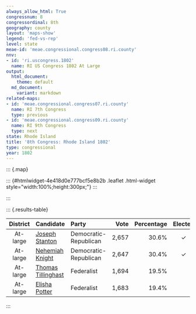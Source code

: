 ```yaml
---
always_allow_html: True
congressnum: 8
congressordinal: 8th
geography: county
layout: 'maps-show'
legend: 'fed-vs-rep'
level: state
meae-id: 'meae.congressional.congress08.ri.county'
nnv:
- id: 'ri.uscongress.1802'
  name: RI US Congress 1802 At Large
output:
  html_document:
    theme: default
  md_document:
    variant: markdown
related-maps:
- id: 'meae.congressional.congress07.ri.county'
  name: RI 7th Congress
  type: previous
- id: 'meae.congressional.congress09.ri.county'
  name: RI 9th Congress
  type: next
state: Rhode Island
title: '8th Congress: Rhode Island 1802'
type: congressional
year: 1802
---
```


::: {.map}
<!--html_preserve-->
::: {#htmlwidget-4e418d0e777bcf5e8b2b .leaflet .html-widget style="width:100%;height:300px;"}
:::

<script type="application/json" data-for="htmlwidget-4e418d0e777bcf5e8b2b">{"x":{"options":{"minZoom":7,"maxZoom":12,"crs":{"crsClass":"L.Proj.CRS","code":"ESRI:32130","proj4def":"+proj=tmerc +lat_0=41.08333333333334 +lon_0=-71.5 +k=0.99999375 +x_0=100000 +y_0=0 +ellps=GRS80 +datum=NAD83 +units=m +no_defs","projectedBounds":null,"options":{"resolutions":[25251.1682940423,16834.1121960282,11222.7414640188,7481.82764267921,4987.88509511948,3325.25673007965,2216.8378200531,1477.8918800354,985.261253356934,656.840835571289,437.893890380859]}},"zoomControl":false,"dragging":true},"calls":[{"method":"setMaxBounds","args":[40.9010756958927,-72.2863156008267,42.2688078727906,-70.7095373668726]},{"method":"addPolygons","args":[[[[{"lng":[-71.283894427992,-71.2257924062386,-71.2430914112001,-71.242878412104,-71.2634934195456,-71.2366924074627,-71.2642464152153,-71.2854944242626,-71.3011944277053,-71.29083842824,-71.3020954309755,-71.3135874356883,-71.3387084440109,-71.3514934497148,-71.3223534411996,-71.3203924406268,-71.3195164403682,-71.3177964398929,-71.2861944288009,-71.283894427992],"lat":[41.7618098257373,41.7117108176894,41.6982038145317,41.716499818115,41.7291138199633,41.6674108086987,41.6431138031196,41.682110810116,41.6500108033647,41.7237878181035,41.7058108142527,41.7234068173468,41.724822816869,41.7529278219729,41.7725718266829,41.7738988270008,41.7744398271328,41.7761098275102,41.7628098258635,41.7618098257373]}]],[[{"lng":[-71.3740984549461,-71.3628884502012,-71.3730034524704,-71.3899994580159,-71.3830014571873,-71.3955414604386,-71.4168994683801,-71.4023004627586,-71.4515014795395,-71.4407024746485,-71.4550024780346,-71.4404014742815,-71.4088094636986,-71.4417354734866,-71.4797044851308,-71.4842214851964,-71.7893565848474,-71.7878725867038,-71.7876505868524,-71.7896785919314,-71.4544614824188,-71.4410024793788,-71.3898754629282,-71.3907114621973,-71.3753974571168,-71.393299462386,-71.3556264491734,-71.3740984549461],"lat":[41.7121098133208,41.6922038097676,41.672583805627,41.6720098050034,41.6994108105713,41.6832968070437,41.7007098098039,41.6852098072141,41.6971118080564,41.6720098034755,41.6477097982907,41.6670098025068,41.6628978026547,41.6440287979708,41.6290057938847,41.6026157885811,41.5969187781823,41.6399217866381,41.6439817874385,41.7247428031445,41.7325598148909,41.7581098202847,41.764304823037,41.7456108193634,41.7446168196308,41.7333098168838,41.7175208149338,41.7121098133208]}]],[[{"lng":[-71.5550064878597,-71.5657524896612,-71.5465374818019,-71.6089815020221,-71.5919724989519,-71.5723074916224,-71.5745054934563,-71.5883394977522,-71.5773914960016,-71.56863649277,-71.5550064878597],"lat":[41.2168307105265,41.1843817037849,41.15421969839,41.1510756958927,41.198211705733,41.1809747029138,41.2021717070414,41.1979607057927,41.2325617129634,41.2255197118347,41.2168307105265]}],[{"lng":[-71.326204427306,-71.3278994276061,-71.327627428056,-71.326204427306],"lat":[41.4878497708093,41.4830167698087,41.4932167718215,41.4878497708093]}],[{"lng":[-71.3611414407625,-71.3547524362349,-71.3753834426902,-71.3856674468041,-71.3820514445222,-71.3998434493518,-71.3723354469885,-71.3611414407625],"lat":[41.5257917772173,41.4798317683799,41.4741097666377,41.4881787690948,41.4674567651301,41.4486197608929,41.5739297863268,41.5257917772173]}],[{"lng":[-71.2808454209347,-71.2722504175146,-71.2855364218763,-71.2808454209347],"lat":[41.648250803629,41.6369598016752,41.6370088012875,41.648250803629]}],[{"lng":[-71.2278423972096,-71.2473924016415,-71.2392913982136,-71.286269414309,-71.3078944193905,-71.3563034351624,-71.3614614376581,-71.3381504308752,-71.3366954297584,-71.3164064235518,-71.3256404279547,-71.3256864279557,-71.3296994298347,-71.3291904296482,-71.3308474304387,-71.3118924244222,-71.2722784168233,-71.2206384015337,-71.2178044000218,-71.2180313991131,-71.240801406223,-71.2278423972096],"lat":[41.5284497817184,41.4909117737607,41.4762137711118,41.4895217723296,41.4515117642101,41.4499257624528,41.4651837652994,41.4813267691701,41.4692117668317,41.4775477690767,41.5036177739244,41.5033497738704,41.5140137758453,41.5136397757872,41.5183187766565,41.5220147779488,41.6237637990896,41.6549778067442,41.6439998046791,41.6254348010357,41.6186107990199,41.5284497817184]}],[{"lng":[-71.3574114467167,-71.3605094471683,-71.3670714498806,-71.3574114467167],"lat":[41.6606438037597,41.6500688015973,41.6605448034501,41.6606438037597]}],[{"lng":[-71.304201427047,-71.326029432068,-71.3370554363821,-71.3255804343962,-71.3528854441078,-71.3485584440732,-71.3373184399472,-71.3433044409924,-71.304201427047],"lat":[41.6190867972189,41.5788437886781,41.5919937909261,41.6254117978177,41.6395837997738,41.6655318049818,41.657322803713,41.640097800162,41.6190867972189]}],[{"lng":[-71.1316183690947,-71.1205713604107,-71.195829382825,-71.1902133825419,-71.221298396794,-71.2104313930951,-71.2152543961295,-71.2016893920811,-71.2155593983189,-71.1956913944119,-71.2243274056631,-71.1095373668726,-71.1316183690947],"lat":[41.5939267974273,41.4974577788092,41.4543777681065,41.4840857741172,41.5612667883559,41.5587097881774,41.5862357934344,41.5938427953299,41.6257558011724,41.6751108114285,41.7099368173864,41.6892978167667,41.5939267974273]}]],[[{"lng":[-71.384275464202,-71.3878954651077,-71.388866465445,-71.3949994671055,-71.3841574625867,-71.38009646106,-71.3808294611999,-71.3898754629282,-71.4410024793788,-71.4544614824188,-71.7896785919314,-71.7992436107159,-71.5287105221759,-71.4980065121985,-71.3814024739259,-71.3813014720518,-71.3814004673938,-71.3817004672,-71.3842874669231,-71.3688294600194,-71.384275464202],"lat":[41.8220848344717,41.816831833339,41.8171718333759,41.8106098319121,41.7928398287752,41.7892548281986,41.7873848278119,41.764304823037,41.7581098202847,41.7325598148909,41.7247428031445,42.0080748579099,42.0150068675718,42.0172068689351,42.0188078727906,41.9850078662386,41.8986088494538,41.8932088483946,41.8723808442646,41.8386138381578,41.8220848344717]}]],[[{"lng":[-71.8599175929643,-71.8286135839101,-71.8421995920279,-71.7975845777729,-71.793255581165,-71.7893565848474,-71.4842214851964,-71.4797044851308,-71.4417354734866,-71.4077064627437,-71.4022254595549,-71.4200004651324,-71.4021024589441,-71.4165004631031,-71.4041004589201,-71.4078004592529,-71.438878468963,-71.4490564732681,-71.457947475509,-71.4448464706816,-71.4576024743109,-71.438498468514,-71.4144424584377,-71.4178644566671,-71.4558614668623,-71.4527344645859,-71.4804484710845,-71.5553834962629,-71.8863156008267,-71.8599175929643],"lat":[41.3204477217383,41.3422087269809,41.410480739998,41.4165677425585,41.5055627601654,41.5969187781823,41.6026157885811,41.6290057938847,41.6440287979708,41.6518238005214,41.6258097955946,41.6211097941392,41.6151297935066,41.6046097910128,41.6024097909549,41.5859097876103,41.5769757849241,41.5951107881715,41.5825197854365,41.572529783873,41.5622097814654,41.5708987837442,41.5297357763928,41.4752997655984,41.4329537561309,41.409309751572,41.3607577411772,41.3733487414036,41.3063617181556,41.3204477217383]}]]],null,null,{"lineCap":null,"lineJoin":null,"clickable":true,"pointerEvents":null,"className":"","stroke":true,"color":"#bbb","weight":2,"opacity":1,"fill":true,"fillColor":["#9E9AC8","#9E9AC8","#756BB1","#756BB1","#756BB1"],"fillOpacity":1,"dashArray":"5, 5","smoothFactor":1,"noClip":false},["<b>Bristol County<\/b><br/>\nFederalists: 40.6% (226 votes)<br/>\nDemocratic-Republicans: 59.4% (331 votes)<br/>","<b>Kent County<\/b><br/>\nFederalists: 44.9% (621 votes)<br/>\nDemocratic-Republicans: 55% (760 votes)<br/>\nUnaffiliated or other parties: 0.1% (1 votes)<br/>","<b>Newport County<\/b><br/>\nFederalists: 36.7% (725 votes)<br/>\nDemocratic-Republicans: 63.2% (1,248 votes)<br/>\nUnaffiliated or other parties: 0.1% (1 votes)<br/>","<b>Providence County<\/b><br/>\nFederalists: 38.6% (1,158 votes)<br/>\nDemocratic-Republicans: 61.1% (1,832 votes)<br/>\nUnaffiliated or other parties: 0.3% (9 votes)<br/>","<b>Washington County<\/b><br/>\nFederalists: 36.3% (647 votes)<br/>\nDemocratic-Republicans: 63.5% (1,133 votes)<br/>\nUnaffiliated or other parties: 0.2% (3 votes)<br/>"],null,["Bristol County","Kent County","Newport County","Providence County","Washington County"],{"clickable":false,"noHide":false,"direction":"auto","opacity":1,"offset":[12,-15],"textsize":"10px","textOnly":false,"style":null,"zoomAnimation":true,"className":""},null]},{"method":"addPolygons","args":[[[[{"lng":[-71.5687669993593,-71.5617900201546,-71.5550060045697,-71.5540670162251,-71.55745900695,-71.5624539958614,-71.5652689925231,-71.5657519791704,-71.5645109759237,-71.5609689985906,-71.5545230051451,-71.5502260165089,-71.5452640264569,-71.5437809826503,-71.5470510023172,-71.5505299951742,-71.5589420298561,-71.5667159563553,-71.5694390163538,-71.5786359887777,-71.5819340068835,-71.5925810064438,-71.59999302073,-71.6089810035352,-71.6126449795869,-71.6131330404683,-71.6113199938612,-71.6109910111567,-71.6080600046234,-71.6053729760359,-71.5994120368393,-71.5930579780727,-71.5921539903514,-71.5822860327731,-71.5802279768601,-71.5773240034742,-71.5765090032561,-71.577358984134,-71.5687669993593],"lat":[41.2256020256624,41.2248700447076,41.2168220329058,41.2129570169362,41.2045419833684,41.1988249918407,41.1916219896504,41.184372986249,41.1807370026296,41.1761860043574,41.1730080218347,41.1667870120047,41.1657350114252,41.1618700203933,41.1536839860556,41.1516720156806,41.151078000484,41.1486990192454,41.1494540169318,41.1477829909606,41.1484689843967,41.146271006856,41.1469319981038,41.1510669790337,41.1552049854342,41.1602810028445,41.1630949971404,41.1679200099329,41.1738659835502,41.1824199761056,41.1847770136799,41.1905189886789,41.1979269710712,41.2024130142204,41.2048370042182,41.2135950042032,41.2222849832252,41.2292819934125,41.2256020256624]}],[{"lng":[-71.8951139790022,-71.8944139507251,-71.8929139917322,-71.8905140139261,-71.8951139790022],"lat":[41.3288989871218,41.3306989899286,41.330098993499,41.3291989852555,41.3288989871218]}],[{"lng":[-71.3474969926019,-71.3445960147936,-71.3312960130461,-71.3203959942383,-71.3209949806605,-71.3205950269446,-71.3123950066473,-71.3027939906027,-71.300193971137,-71.2950939761149,-71.2909939587666,-71.2881939896603,-71.2890940094611,-71.2924939999039,-71.2933939969896,-71.2967940174277,-71.2993940106506,-71.298494011217,-71.3020940549786,-71.3048939948962,-71.3078949981592,-71.3057939964017,-71.3055940175079,-71.3135950060072,-71.3196950091909,-71.3386959819871,-71.341295985686,-71.3418960401987,-71.3461959904896,-71.3478777308982,-71.3526970154425,-71.3509970065197,-71.3514970212896,-71.3474969926019],"lat":[41.7556010056034,41.7575009992585,41.7665010033825,41.7739009795617,41.7588010353044,41.7523009891933,41.7433010126656,41.7406009974663,41.7409010047811,41.7324009690357,41.7317009889361,41.7280009960841,41.7241010263213,41.7219010125103,41.7156009946333,41.7182009937056,41.7171009998348,41.7097009822864,41.7058009835019,41.7074009729584,41.7129009968356,41.715100989194,41.7188010079774,41.7234010122072,41.7247009837181,41.7248009876392,41.7305009958417,41.7357009912236,41.7384009991236,41.7423276691169,41.7456010041945,41.750701009289,41.7530010025151,41.7556010056034]}],[{"lng":[-71.8296224136589,-71.831113031632,-71.835712970216,-71.8380130034355,-71.8375150098538,-71.8317129850394,-71.8324990120637,-71.8310429610235,-71.8336184644816,-71.8330189641127,-71.8352659643761,-71.838263974989,-71.8422529786751,-71.8412219699336,-71.8433510439782,-71.8421990007722,-71.8392849563637,-71.8338779918255,-71.8248279846346,-71.8201209995063,-71.8121939741996,-71.8070609809681,-71.7976830019315,-71.7961130129525,-71.7934140264097,-71.7912550009613,-71.7881429599381,-71.78787193039,-71.786993950278,-71.7881759534159,-71.7889970215153,-71.7897679714089,-71.7905509975263,-71.7910619787789,-71.7927669760931,-71.7946799777588,-71.7958640040269,-71.7978829950302,-71.7983029821606,-71.7992419813454,-71.7902179830145,-71.7660100255139,-71.7409529788145,-71.7109680383104,-71.6821114998009,-71.6809829987755,-71.6233209993372,-71.5946119821247,-71.5907809877184,-71.5769080366266,-71.5531130173348,-71.5428069932979,-71.5408880001879,-71.5188059945715,-71.5169059772469,-71.5143059585159,-71.510405988925,-71.5020050061057,-71.4995050106702,-71.4980049807556,-71.4891049859753,-71.4468030328043,-71.3927019950188,-71.3814010019454,-71.3815009855058,-71.3815009670554,-71.3813010186678,-71.3814999798286,-71.3816999940354,-71.3814999925414,-71.3814999775649,-71.3822999907334,-71.3804999916227,-71.3808000026647,-71.3835000035685,-71.3842999868446,-71.3802989882897,-71.3790989793447,-71.3803990003124,-71.3788989886121,-71.3790989744384,-71.3767989874055,-71.3789990091968,-71.3775990450901,-71.3794990069777,-71.3771990203686,-71.3803739828148,-71.3870989978354,-71.388398986575,-71.3878989773894,-71.395200002982,-71.3991999729753,-71.4021999915501,-71.3960990061806,-71.3925989967939,-71.3800990032422,-71.3803990082727,-71.3846989894968,-71.3903989951672,-71.3913990152698,-71.3900990215262,-71.3875989962222,-71.3884990278098,-71.3853989879038,-71.3844989903387,-71.3855990008491,-71.3848980161717,-71.3815979721989,-71.3827005386602,-71.3753979884871,-71.3806980294057,-71.3883990101184,-71.3850980323929,-71.3803980180075,-71.3773979928739,-71.3691980045233,-71.3644970023573,-71.3556970128371,-71.364496978511,-71.3661944485912,-71.3639969917398,-71.3657970073468,-71.3628970078381,-71.3641969921543,-71.3691979995198,-71.3725980162666,-71.3729980117958,-71.3780979905598,-71.3823980090795,-71.3863979935747,-71.3899990158528,-71.3902989898205,-71.3884990532426,-71.3897989935409,-71.3873781498801,-71.391174501227,-71.3911989841054,-71.3940990148482,-71.3928990222482,-71.3955014421184,-71.4010990201478,-71.4047990284175,-71.4080989812739,-71.4063990127565,-71.4171999966922,-71.4241000056263,-71.4420010203717,-71.4411009739671,-71.4450010360761,-71.4465010156044,-71.4511020066405,-71.4516020271397,-71.4463009993314,-71.4497019502472,-71.4468009783208,-71.4440009803963,-71.4463009696935,-71.4441010193728,-71.4505009771728,-71.4490009850863,-71.4425009926454,-71.4407010014923,-71.4404010137053,-71.435101004271,-71.4298009974416,-71.4256999908174,-71.4173999865743,-71.4087990069609,-71.4106000250206,-71.4092989805531,-71.4242999706309,-71.4227330130658,-71.4158509803124,-71.4073820050838,-71.4082210202086,-71.407931002176,-71.4061759781439,-71.4025600108537,-71.4071069986313,-71.4058989932968,-71.4106990416853,-71.4131000002654,-71.4165000005257,-71.4146000053004,-71.4040989861021,-71.4039789905224,-71.4117989944051,-71.4223360239552,-71.4320409728098,-71.4377284619244,-71.4402962540542,-71.4469960192974,-71.4460489918442,-71.4422809852233,-71.4402819993679,-71.4432110174363,-71.4415939630041,-71.4371230201506,-71.4353830266667,-71.4299960172741,-71.4275000111355,-71.4298589985385,-71.4257596903064,-71.4231450136842,-71.4178499879905,-71.4179879992486,-71.4144469909836,-71.4159119932618,-71.4138209653147,-71.4171329685078,-71.4212989917457,-71.4199700062412,-71.4199989991824,-71.4177120099014,-71.4183219920771,-71.4265010056512,-71.4301999853891,-71.4308340026629,-71.4295679880748,-71.4268369636476,-71.4258750429302,-71.430331016629,-71.4323600036096,-71.4356710035399,-71.4478030098362,-71.4538759918039,-71.4551580051439,-71.4550510021902,-71.4526700000584,-71.4527309743576,-71.4620090001588,-71.4630929911849,-71.4687229984871,-71.4749179827261,-71.4758950173877,-71.4837380080067,-71.4828979911988,-71.4801819936539,-71.4822000035516,-71.4883460480962,-71.4900400067126,-71.4954260129509,-71.499501013655,-71.5052540096684,-71.5159349769122,-71.5221610018063,-71.5291350074045,-71.5409019844054,-71.5449430053331,-71.5553809919188,-71.5670030032857,-71.5819470221999,-71.5978930360024,-71.6165700079868,-71.6294070139348,-71.6369669577443,-71.6519300437488,-71.6880699918069,-71.6981429973026,-71.7056650038596,-71.7146730144718,-71.720740024033,-71.731326983787,-71.7474919675198,-71.7517740009962,-71.7635388897505,-71.7737019954258,-71.7937220192924,-71.8165000171814,-71.8337549980698,-71.8465190107819,-71.8550979875622,-71.8604669873413,-71.85807799128,-71.8553200064846,-71.8520129936796,-71.8497709992998,-71.8443740330492,-71.8474080238571,-71.846256985144,-71.8351879867863,-71.8292729880964,-71.8255440199535,-71.8296224136589],"lat":[41.3460396215353,41.351698996772,41.3535989938605,41.3587989772994,41.3656960060822,41.3703990087158,41.3765209807914,41.3783739790423,41.3826750234345,41.3868099892997,41.3897589847595,41.3904824866389,41.3957479995804,41.3993149954971,41.4067909979874,41.4104720035292,41.4122330117983,41.4116860156426,41.4153909913271,41.4192329979888,41.4190500122713,41.416535012127,41.4167090134544,41.4542990008477,41.5000989910544,41.5531260012012,41.6247559709574,41.6399130214784,41.6559920108398,41.6860500081616,41.7007670127266,41.7315559800656,41.750098973527,41.7702730050544,41.8070010092714,41.8544090056302,41.8776890145275,41.9310109965017,41.9609720031484,42.0080650303204,42.0087369884149,42.0097449841397,42.0101770149584,42.0109609599487,42.0114729908803,42.011473008666,42.0129489869255,42.013618013568,42.0137289897927,42.0140979805166,42.0144979932886,42.0146979814095,42.0147379896343,42.0154980062569,42.0155979948496,42.0158980045685,42.0162979706108,42.0169980101431,42.0171980211406,42.0171979915287,42.0172979930308,42.0178979937286,42.0187980041216,42.0187980104532,42.000097974776,41.9997980090276,41.9849979848984,41.9525989929832,41.9294989907234,41.910498998692,41.8964990111851,41.8888990065949,41.8857989961795,41.8778989847071,41.8764989949301,41.8723990100087,41.867199002633,41.8624999358366,41.8604999896056,41.857200005054,41.8503999883529,41.8488999854697,41.8462000344953,41.8414999693551,41.8385999900768,41.8338999602557,41.8267620225522,41.8234000002859,41.8211000078,41.816800015753,41.8173999937619,41.8143999943021,41.8102000045416,41.799500017819,41.8005999976285,41.7892000084129,41.7854999857423,41.7851000096615,41.7828000224327,41.7808999542922,41.7761000117962,41.773300018267,41.7691999835366,41.7676999944195,41.7632000073954,41.7601000390246,41.7551000163106,41.7523999264319,41.7467992101792,41.7446009972711,41.7383009801445,41.7365009859709,41.7304010016805,41.7271010012961,41.7225010013092,41.718000993045,41.7173010199669,41.7174010086895,41.7130009729324,41.7113949034035,41.7027009991559,41.6953009986226,41.6922010055325,41.6886009803878,41.6862009877452,41.6807010507465,41.6726010311289,41.6664009928685,41.6675010137883,41.6710010392208,41.6720010069949,41.6828010532942,41.6832010087848,41.6903009972256,41.6973019399608,41.6962040493958,41.6927010216384,41.6898009786656,41.6852010276074,41.6832992708473,41.6847009900896,41.688001004842,41.6869009544603,41.6838010321638,41.6840009967974,41.6858010243817,41.6867000127971,41.6902000169566,41.692699927384,41.6954000239728,41.6960999850054,41.6932000191813,41.6900999965938,41.6854999966651,41.6777000510586,41.6738000144691,41.6700999965181,41.6608010462571,41.6534009981447,41.6520010085612,41.6561009947483,41.6609010131056,41.6670009917167,41.6663009789038,41.6677010303407,41.6710010222846,41.6652009982162,41.6629010136414,41.66000100262,41.6571010190066,41.6555010131274,41.6534519993962,41.6540319969673,41.6491109981534,41.6444340162833,41.638245972746,41.6321889855009,41.6269400309864,41.6225299865027,41.6178010043847,41.6104009862385,41.6109009994986,41.6046009811848,41.6024009981054,41.6024009854926,41.5900359896019,41.586501020495,41.5856420029663,41.5824219707919,41.5769015029643,41.5845002053625,41.5814759888243,41.5726260287007,41.5727020214244,41.5707260427285,41.5675600050143,41.5636309543136,41.5625480126391,41.5578479925848,41.5584049963059,41.5569010157946,41.5502340055776,41.5464223461494,41.538759019714,41.5359520049648,41.5325490276778,41.5297489807907,41.526704982106,41.5130480170312,41.5094850114268,41.4998490026398,41.4903810016299,41.4845009841376,41.4791049991856,41.4726210159154,41.4724059787078,41.4711010124209,41.4654339978636,41.4613520085517,41.4591090150946,41.4558060223776,41.452762003477,41.4449869875337,41.4429730238275,41.4391280172901,41.4350839974779,41.4310860227864,41.4225109884129,41.4175210142225,41.4093049819509,41.4014690062069,41.3960519918722,41.3940309957705,41.3861039955069,41.3830820174551,41.3708069831281,41.366099008082,41.361201006621,41.3602019754302,41.3620330284412,41.3647639921539,41.3683040053794,41.3724020083568,41.374269988097,41.3752239748145,41.3766049974592,41.3764830183967,41.3727010081281,41.3737959989556,41.3733159868792,41.3709009806305,41.3685629748773,41.3642140073489,41.3623139956573,41.3595959874859,41.3561919777543,41.3529270098712,41.3428230023201,41.3391629699295,41.333697002975,41.3310199915241,41.3315670091991,41.3312879956242,41.327645025726,41.3254299884574,41.3286158367751,41.3279770011012,41.323934032055,41.3197949905027,41.3156310321781,41.3108719969654,41.3070509704132,41.3101810235164,41.3175209604161,41.3200829928117,41.3188269980201,41.3221890240859,41.324431008445,41.3261680004362,41.3288659781193,41.3358430188871,41.3364160134734,41.3425900187012,41.3460396215353]}],[{"lng":[-71.3970510198181,-71.3957240171164,-71.4001489575992,-71.4040860140592,-71.403659012874,-71.4003319962307,-71.3970510198181],"lat":[41.5063039983121,41.5030990076606,41.4999709981965,41.4998799682425,41.5045790249721,41.5068300197465,41.5063039983121]}],[{"lng":[-71.3248920149537,-71.3241600037222,-71.3255480086073,-71.3307220000717,-71.3292729822436,-71.3248920149537],"lat":[41.5137779897804,41.5107109934345,41.5064989841549,41.5077350062458,41.514273001127,41.5137779897804]}],[{"lng":[-71.3706990021615,-71.3634340238659,-71.3626870091704,-71.3598329798054,-71.3595740268436,-71.3610080326072,-71.3648840208513,-71.360947017227,-71.3627779690447,-71.3661350159038,-71.364243009484,-71.3596970138582,-71.3576820115292,-71.3595280169718,-71.3661500433549,-71.366700006417,-71.3604440235398,-71.3552089786781,-71.3590090030682,-71.3654940000275,-71.3717500080855,-71.3753819770079,-71.379441981822,-71.3814710009254,-71.3850419942428,-71.3854080199427,-71.3842480075715,-71.381653027023,-71.3820500029823,-71.3846970486866,-71.3901689838353,-71.3892980025107,-71.3911149951254,-71.3998204993117,-71.4006969498315,-71.4005600015589,-71.3960890046142,-71.3950359480565,-71.3976000049262,-71.3970959977237,-71.4000420130702,-71.3998440231065,-71.397126998879,-71.3925800104768,-71.3892069939399,-71.3868269980561,-71.3821980066296,-71.3808979900985,-71.3843549860624,-71.3849959937623,-71.3820969842793,-71.3781600002577,-71.3908549893862,-71.3920299911124,-71.3919389890138,-71.3884449951574,-71.3856669859674,-71.3865369756331,-71.3859419925716,-71.383942976429,-71.3815479987104,-71.3790299821578,-71.3758869844924,-71.3706990021615],"lat":[41.5738540048546,41.5706650068128,41.5651640002507,41.5554220059198,41.5515230289302,41.5462050219593,41.5406970105283,41.5267810095444,41.5200819878076,41.5132619772784,41.5109819861837,41.5111019963692,41.5083039737783,41.5035280047998,41.4987819982773,41.4949600017859,41.4832560063084,41.4810060181936,41.4768249946719,41.4767410027028,41.4778169727677,41.4741009950634,41.486110011668,41.4885889711015,41.4884599882758,41.4851709807495,41.4770610088257,41.470454003818,41.4674479968825,41.464102000716,41.464969016819,41.4609020323882,41.4542949667702,41.448606499193,41.4545550031987,41.460940010163,41.4647930116549,41.4686149801755,41.4739560366031,41.4825700224043,41.4885350048443,41.4920829999615,41.4932189848429,41.4919449713451,41.4929370103164,41.4896040150486,41.4892019930225,41.4916019973085,41.4942580058285,41.4974840086152,41.5027180459971,41.5057240069903,41.5146499986221,41.5175949942489,41.5254079726537,41.5355549923949,41.5389729855904,41.5422759979322,41.5533390009096,41.5587410038996,41.559664012667,41.5675599717799,41.5714209790401,41.5738540048546]}],[{"lng":[-71.2212510351326,-71.2179240195978,-71.2183359909575,-71.2164439825342,-71.2186869921978,-71.2185039638102,-71.2207469943693,-71.2338390031744,-71.2403249804428,-71.2411340243188,-71.2434229831982,-71.2430109911679,-71.2365710214068,-71.2362200196416,-71.2383869695879,-71.2371959974062,-71.2340830081929,-71.2356699945024,-71.235365004487,-71.2367080115032,-71.2353039760309,-71.2278420076127,-71.230420996923,-71.2355910019525,-71.23809200152,-71.2403920030843,-71.2463919919667,-71.2473920213577,-71.2432919857122,-71.2367910102423,-71.2392910322425,-71.248191987106,-71.2459920001412,-71.2526920154624,-71.2647930347149,-71.2671929966434,-71.2689930139569,-71.2745929745229,-71.2827930116706,-71.2853930230953,-71.2916940051374,-71.2970940213525,-71.2966940083587,-71.2978940571118,-71.2964940141591,-71.3011939680696,-71.3039940111234,-71.3032939977028,-71.3043940084054,-71.3113939684999,-71.3116940110628,-71.3151940040011,-71.3182940462781,-71.320594018687,-71.3240949792167,-71.331495003416,-71.3361950388086,-71.3400949839521,-71.3477359825719,-71.3527960062316,-71.3570959903486,-71.3587960152242,-71.3628959919056,-71.3574129634034,-71.3531830080864,-71.3483829869632,-71.3390910072857,-71.3354669865626,-71.3351950076063,-71.3374949981401,-71.3366950074784,-71.3233950240414,-71.3163950244193,-71.3161950153088,-71.3174949738269,-71.322595011309,-71.3215949820202,-71.3233950061716,-71.3223999915307,-71.3235899692597,-71.3279710338652,-71.3243029420617,-71.3132560169561,-71.3118360082696,-71.3138140024894,-71.3131580129682,-71.3075739623199,-71.3105950084238,-71.3062969839121,-71.3023090107289,-71.2980360139077,-71.2945109837516,-71.2884380028974,-71.2846079777444,-71.2875990049386,-71.2805940035445,-71.2770690141532,-71.272399989154,-71.2725220107233,-71.2751620112622,-71.2719879874246,-71.2654339816121,-71.2613819892353,-71.2593680241019,-71.2501370255648,-71.2415759745923,-71.2366160112249,-71.2326800121924,-71.2321145043781,-71.2282539818146,-71.2244089746416,-71.2212510351326],"lat":[41.6496110194066,41.6470020128575,41.6445680249608,41.6382969951675,41.636694961473,41.6275699820755,41.6237859711299,41.6217790040848,41.6196809983485,41.6068559842543,41.5954269938278,41.5857760263332,41.5763839758088,41.5684499650126,41.559996016582,41.5546630591005,41.5527099796978,41.5466909978657,41.5420290498356,41.536284018352,41.5330190022724,41.5279070033454,41.519277988723,41.510102024082,41.5070020130374,41.500701997716,41.4939019996435,41.4909020000397,41.4859019969645,41.4864020031868,41.476203019658,41.4718029855095,41.4813019889272,41.4859020111945,41.488902023749,41.4876020008363,41.4834019813547,41.479202017654,41.4883019919591,41.4889019997835,41.4874020250233,41.4851020020503,41.4784020174993,41.472101988231,41.4687019944001,41.4670019927693,41.4628020020583,41.4605019855856,41.454501976653,41.4508019738163,41.4555019916759,41.4565020144967,41.4547020056987,41.4582019762972,41.4596019835892,41.4524020134533,41.4506020004216,41.4526020250834,41.4525669932043,41.4493019475786,41.4516019682618,41.4596020123656,41.4625019537331,41.465405035347,41.4693899983068,41.4704900062706,41.4785949899651,41.4794924831023,41.4757020245528,41.473102029367,41.4692019920378,41.476501993987,41.4775020018581,41.4816020198106,41.4894019852892,41.4888020013538,41.4929019932393,41.5056019973619,41.5145139818565,41.5169020211904,41.5188099809554,41.522775990253,41.5205559931943,41.5222490056445,41.5313860029059,41.5363530435188,41.5411519906286,41.5467820273499,41.5533440052228,41.5617280071186,41.5653449971554,41.5714099990037,41.5731879883867,41.5791309911962,41.5862340039916,41.5935890197444,41.6016609986254,41.61054900457,41.6150120128905,41.6195590202094,41.6241140015706,41.6251229748664,41.6285310021431,41.6332389586095,41.639212006319,41.6383270150339,41.6386709895757,41.641294997419,41.6437249971374,41.6449649916779,41.6494740172002,41.6496110194066]}],[{"lng":[-71.3580970021455,-71.3554580119267,-71.3540999963715,-71.3562660348341,-71.3605079785965,-71.3625839710343,-71.3670089616231,-71.3580970021455],"lat":[41.6608099949781,41.6602379826875,41.6564229988812,41.6525860230224,41.6500599825181,41.6512120024637,41.6607190082202,41.6608099949781]}],[{"lng":[-71.1268259995678,-71.1228119963917,-71.1211899691193,-71.1205540536578,-71.1256053065355,-71.1347686307057,-71.1410930082143,-71.1394534842257,-71.1503860353799,-71.1529649864182,-71.1603960003977,-71.1628680036925,-71.169887972087,-71.170832993444,-71.1739919903634,-71.1846429931426,-71.1884579801836,-71.1948360436131,-71.1963009914227,-71.1928370157145,-71.1923180038642,-71.1899679996582,-71.1916169630982,-71.1902129664177,-71.1994140111853,-71.1998260553972,-71.2062200082556,-71.2048770294832,-71.2033510084046,-71.2015349833638,-71.2052429968253,-71.2046479947067,-71.2085240329454,-71.2051820051592,-71.2072420057666,-71.2161079908079,-71.2151169871251,-71.2157119877209,-71.2103560339302,-71.2107530402808,-71.2086320007003,-71.2091660357821,-71.2084640075973,-71.2134840161178,-71.2152539918765,-71.2101730061798,-71.2096540021776,-71.2063570025244,-71.2037629953275,-71.2103099790133,-71.2127209849796,-71.2122020101022,-71.209958956887,-71.2136819760341,-71.211256016647,-71.2119120036454,-71.2100199766229,-71.2071960164624,-71.2056699829871,-71.1979949979897,-71.1941879799597,-71.1910710312448,-71.1807899784872,-71.1753899898829,-71.1720899992576,-71.1658889892646,-71.163188994515,-71.1537890283281,-71.1455890078902,-71.1384890125313,-71.1333879973376,-71.1316879963928,-71.1244879980691,-71.1073809715702,-71.1311105160555,-71.1268259995678],"lat":[41.5555039878446,41.5251920085506,41.5057769944975,41.4972300269029,41.4971363885131,41.4949172865465,41.4899370159412,41.483593504957,41.4762339973478,41.4767609975097,41.4752649809712,41.4719159967581,41.4696270003509,41.4604950082642,41.4613419841796,41.4606250030102,41.4587400435034,41.4573290007617,41.4637139913562,41.4640649889848,41.4747390214879,41.4788970106462,41.4820329629866,41.4840769950409,41.4917830227175,41.496147016254,41.4991760178075,41.5062019839462,41.508245976867,41.5161730080706,41.5195909859765,41.5229399682802,41.5292120036442,41.5411820029507,41.5438979997817,41.5471560054135,41.554137033406,41.5581270395429,41.558898007135,41.5644060095834,41.571401974261,41.5774219932596,41.58136599761,41.5832360021076,41.5862259830307,41.5912919762496,41.5947329852899,41.5944580097132,41.5968239954902,41.6040790018836,41.611418986819,41.6187119995625,41.6187660235276,41.6266390013805,41.6316669869048,41.6344900065578,41.6460790150869,41.6503280130165,41.6582779968998,41.668882986526,41.6818279843375,41.6840160032437,41.6943019736393,41.6988020033081,41.7001019852253,41.7047020035297,41.7038019994414,41.7016019992384,41.7001020050766,41.6988020116222,41.6977020261569,41.6974020065536,41.6960789977458,41.6932322690915,41.5906624411878,41.5555039878446]}],[{"lng":[-71.3387329887824,-71.3359709981782,-71.3421970258537,-71.3433260001328,-71.333545015382,-71.3289059886217,-71.3215510167137,-71.3169429832503,-71.3142110241324,-71.30796999801,-71.3046729856228,-71.3026749879605,-71.3106250209323,-71.3164539693334,-71.322451013718,-71.325579016328,-71.3320500198125,-71.3358799827453,-71.336870970162,-71.3342470056948,-71.3341709748193,-71.3298069783204,-71.3293950166582,-71.3267539670744,-71.3253349949034,-71.3326449903292,-71.3443180144548,-71.3474460155008,-71.3512619944474,-71.3530320186322,-71.3519329850036,-71.3479199975244,-71.3429139874276,-71.3502089676404,-71.3511549786773,-71.3472169879112,-71.3376039940582,-71.3387329887824],"lat":[41.6554619911291,41.6476719826776,41.6446279996196,41.6400740073128,41.6343209989844,41.6325890033518,41.6313529579711,41.6314370119397,41.6285910004351,41.6260049961792,41.6197109857222,41.6060540014307,41.5946250005303,41.5840130091324,41.5815100016725,41.5789620076799,41.5816019867172,41.5861109951688,41.5956090087718,41.6020789771838,41.6057029877888,41.6084650170583,41.6131110076875,41.6171780224677,41.6241279942442,41.6297429777082,41.6326350046155,41.6313989960593,41.6342219593272,41.6406839919102,41.6494880023792,41.6531199946045,41.6540430131067,41.6571399799843,41.6599330062774,41.6640829900243,41.6579800193421,41.6554619911291]}],[{"lng":[-71.2794499928011,-71.2773899846688,-71.2751469753896,-71.2858140252599,-71.2860419662537,-71.2794499928011],"lat":[41.6479779902532,41.6461239859179,41.6381430219475,41.6375790220622,41.6424009815813,41.6479779902532]}],[{"lng":[-71.298247006075,-71.2975940041414,-71.2613919670392,-71.2555919859872,-71.2264909937571,-71.2252910086952,-71.2274910008166,-71.2312910190398,-71.2336909830586,-71.2410909915854,-71.242791012683,-71.2406910047187,-71.2431910056171,-71.2475920135677,-71.2509919665388,-71.2547920184627,-71.2579920330372,-71.2618870995848,-71.2621919579816,-71.2588920257157,-71.260091991521,-71.2511920013875,-71.2475920281165,-71.2446920152981,-71.2459919571903,-71.2424910128892,-71.2350909915767,-71.2353909846113,-71.2383910090833,-71.2432920149302,-71.2514920158148,-71.253591979728,-71.2539920051644,-71.2589919588871,-71.2614920302188,-71.266992984819,-71.2697929847194,-71.2679929865438,-71.2683930249018,-71.2722929904934,-71.2778929978587,-71.2803930010362,-71.2795929896997,-71.2854930033008,-71.288894013193,-71.2877940221255,-71.2907939880955,-71.2964939886024,-71.2992939993892,-71.3035940206895,-71.306294028364,-71.3027940125223,-71.2990940136775,-71.2937940034242,-71.2920940092735,-71.2908939776075,-71.2915939944324,-71.2908939934028,-71.2856929754483,-71.2851929972672,-71.2874926022662,-71.29219397657,-71.2949940088096,-71.2990939866947,-71.3041939801563,-71.3069949978329,-71.3146949706459,-71.3179950097393,-71.3171949993271,-71.3111950194034,-71.3055949885165,-71.3017939693637,-71.3032949706396,-71.3069950029992,-71.3132949827265,-71.3177950062398,-71.3169950031985,-71.3194949879016,-71.3164970091444,-71.298247006075],"lat":[41.7677730254462,41.767501011612,41.75230098543,41.745401025139,41.7126009622434,41.7101010014228,41.7057009969975,41.7041009848325,41.7010010055041,41.6977010055734,41.7036010220037,41.7075009975126,41.7153010012672,41.7163009986533,41.7186009762095,41.7175010062727,41.7241010123176,41.723202334938,41.7206010046658,41.7185009794544,41.7158009895793,41.706501013146,41.7008009903574,41.7007010460569,41.6963010283125,41.6890010011349,41.6772020233909,41.6722019922053,41.6658019661991,41.6680019956643,41.6642019985077,41.65970198136,41.6538019927553,41.6432019957607,41.6423019927469,41.6449019878535,41.6519010141477,41.6563010356163,41.6594009771911,41.6612009794764,41.6671009780932,41.6721009824305,41.6788010041278,41.6821010112715,41.6801010220492,41.6707009823706,41.6621010048963,41.6610010694578,41.6491010089262,41.6544010091781,41.6726010059563,41.681900979119,41.6815010002696,41.6867009970926,41.6983009925347,41.7027010152614,41.7101010169152,41.7126009795364,41.7149009870163,41.7227010041099,41.733194049783,41.7331010232094,41.737600987799,41.7419010162456,41.7446010196541,41.7440009960073,41.7505010206003,41.7520010307989,41.7546009962574,41.758200984255,41.757401011469,41.7617010076005,41.7647010105087,41.7666010025468,41.7655009967666,41.7676010121047,41.7700009868728,41.7744009895299,41.7755729699204,41.7677730254462]}]]],null,null,{"lineCap":null,"lineJoin":null,"clickable":true,"pointerEvents":null,"className":"","stroke":true,"color":"#222","weight":3,"opacity":1,"fill":null,"fillColor":"#222","fillOpacity":0.2,"dashArray":null,"smoothFactor":1,"noClip":false},null,null,null,null,null]},{"method":"addCircleMarkers","args":[[41.4763348,41.8230556],[-71.3216354,-71.4187795],5,null,null,{"lineCap":null,"lineJoin":null,"clickable":true,"pointerEvents":null,"className":"","stroke":true,"color":"#333","weight":1.5,"opacity":1,"fill":true,"fillColor":"#eaf945","fillOpacity":1,"dashArray":null},null,null,null,null,["Newport","Providence"],null,null]}],"limits":{"lat":[41.146271006856,42.0188078727906],"lng":[-71.8951139790022,-71.1073809715702]}},"evals":[],"jsHooks":[]}</script>
<!--/html_preserve-->
:::

::: {.results-table}
<table>
<thead>
<tr>
<th style="text-align:center;">
District
</th>
<th style="text-align:left;">
Candidate
</th>
<th style="text-align:left;">
Party
</th>
<th style="text-align:right;">
Vote
</th>
<th style="text-align:right;">
Percentage
</th>
<th style="text-align:center;">
Elected
</th>
</tr>
</thead>
<tbody>
<tr>
<td style="text-align:center;">
At-large
</td>
<td style="text-align:left;">
<a href="http://bioguide.congress.gov/scripts/biodisplay.pl?index=S000805">Joseph
Stanton</a>
</td>
<td class="party-demrep" data-party="demrep">
Democratic-Republican
</td>
<td style="text-align:right;">
2,657
</td>
<td style="text-align:right;">
30.6%
</td>
<td style="text-align:center;">
✓
</td>
</tr>
<tr>
<td style="text-align:center;">
At-large
</td>
<td style="text-align:left;">
<a href="http://bioguide.congress.gov/scripts/biodisplay.pl?index=K000286">Nehemiah
Knight</a>
</td>
<td class="party-demrep" data-party="demrep">
Democratic-Republican
</td>
<td style="text-align:right;">
2,647
</td>
<td style="text-align:right;">
30.4%
</td>
<td style="text-align:center;">
✓
</td>
</tr>
<tr>
<td style="text-align:center;">
At-large
</td>
<td style="text-align:left;">
<a href="http://bioguide.congress.gov/scripts/biodisplay.pl?index=T000273">Thomas
Tillinghast</a>
</td>
<td class="party-federalist" data-party="federalist">
Federalist
</td>
<td style="text-align:right;">
1,694
</td>
<td style="text-align:right;">
19.5%
</td>
<td style="text-align:center;">
</td>
</tr>
<tr>
<td style="text-align:center;">
At-large
</td>
<td style="text-align:left;">
<a href="http://bioguide.congress.gov/scripts/biodisplay.pl?index=P000463">Elisha
Potter</a>
</td>
<td class="party-federalist" data-party="federalist">
Federalist
</td>
<td style="text-align:right;">
1,683
</td>
<td style="text-align:right;">
19.4%
</td>
<td style="text-align:center;">
</td>
</tr>
</tbody>
</table>
:::
